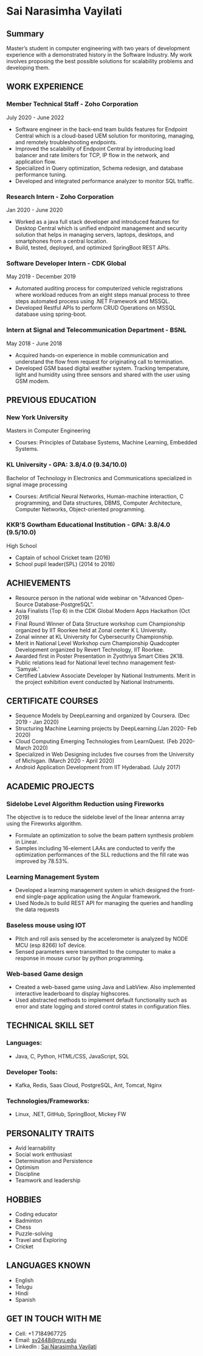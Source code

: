# Sai Narasimha Vayilati

## Summary
Master’s student in computer engineering with two years of development experience with a demonstrated history in the
Software Industry. My work involves proposing the best possible solutions for scalability problems and developing them.

## WORK EXPERIENCE

### Member Technical Staff - Zoho Corporation 
July 2020 - June 2022
- Software engineer in the back-end team builds features for Endpoint Central which is a cloud-based UEM solution for monitoring,
managing, and remotely troubleshooting endpoints.
- Improved the scalability of Endpoint Central by introducing load balancer and rate limiters for TCP, IP flow in the network, and
application flow.
- Specialized in Query optimization, Schema redesign, and database performance tuning.
- Developed and integrated performance analyzer to monitor SQL traffic.

### Research Intern - Zoho Corporation
Jan 2020 - June 2020
- Worked as a java full stack developer and introduced features for Desktop Central which is unified endpoint management and
security solution that helps in managing servers, laptops, desktops, and smartphones from a central location.
- Build, tested, deployed, and optimized SpringBoot REST APIs.

### Software Developer Intern - CDK Global
May 2019 - December 2019
- Automated auditing process for computerized vehicle registrations where workload reduces from an eight steps manual process to
three steps automated process using .NET Framework and MSSQL.
- Developed Restful APIs to perform CRUD Operations on MSSQL database using spring-boot.

### Intern at Signal and Telecommunication Department - BSNL
May 2018 - June 2018
- Acquired hands-on experience in mobile communication and understand the flow from request for originating call to termination.
- Developed GSM based digital weather system. Tracking temperature, light and humidity using three sensors and shared with the
user using GSM modem.

## PREVIOUS EDUCATION

### New York University
Masters in Computer Engineering
- Courses: Principles of Database Systems, Machine Learning, Embedded Systems.


### KL University - GPA: 3.8/4.0 (9.34/10.0)
Bachelor of Technology in Electronics and Communications specialized in
signal image processing
- Courses: Artificial Neural Networks, Human-machine interaction, C programming, and Data structures, DBMS, Computer
Architecture, Computer Networks, Object-oriented programming.

### KKR’S Gowtham Educational Institution - GPA: 3.8/4.0 (9.5/10.0)
High School
- Captain of school Cricket team (2016)
- School pupil leader(SPL) (2014 to 2016)

## ACHIEVEMENTS
- Resource person in the national wide webinar on "Advanced Open-Source Database-PostgreSQL".
- Asia Finalists (Top 6) in the CDK Global Modern Apps Hackathon (Oct 2019)
- Final Round Winner of Data Structure workshop cum Championship organized by IIT Roorkee held at Zonal center K L University.
- Zonal winner at KL University for Cybersecurity Championship.
- Merit in National Level Workshop cum Championship Quadcopter Development organized by Revert Technology, IIT Roorkee.
- Awarded first in Poster Presentation in Zyothriya Smart Cities 2K18.
- Public relations lead for National level techno management fest- 'Samyak.'
- Certified Labview Associate Developer by National Instruments. Merit in the project exhibition event conducted by National Instruments.


## CERTIFICATE COURSES
- Sequence Models by DeepLearning and organized by Coursera.
(Dec 2019 - Jan 2020)
- Structuring Machine Learning projects by DeepLearning.(Jan
2020- Feb 2020)
- Cloud Computing Emerging Technologies from LearnQuest. (Feb
2020- March 2020)
- Specialized in Web Designing includes five courses from the
University of Michigan. (March 2020 - April 2020)
- Android Application Development from IIT Hyderabad. (July 2017)

## ACADEMIC PROJECTS

### Sidelobe Level Algorithm Reduction using Fireworks 
The objective is to reduce the sidelobe level of the linear antenna
array using the Fireworks algorithm.
- Formulate an optimization to solve the beam pattern synthesis
problem in Linear.
- Samples including 16-element LAAs are conducted to verify the
optimization performances of the SLL reductions and the fill
rate was improved by 78.53%.

### Learning Management System
- Developed a learning management system in which designed the front-end single-page application using the Angular framework.
- Used NodeJs to build REST API for managing the queries and handling the data requests

### Baseless mouse using IOT
- Pitch and roll axis sensed by the accelerometer is analyzed by NODE MCU (esp 8266) IoT device.
- Sensed parameters were transmitted to the computer to make a response in mouse cursor by python programming.

### Web-based Game design
- Created a web-based game using Java and LabView. Also implemented interactive leaderboard to display highscores.
- Used abstracted methods to implement default functionality such as error and state logging and stored control states in configuration files.

## TECHNICAL SKILL SET

### Languages:
- Java, C, Python, HTML/CSS, JavaScript, SQL


### Developer Tools:
- Kafka, Redis, Saas Cloud, PostgreSQL, Ant, Tomcat, Nginx


### Technologies/Frameworks:
- Linux, .NET, GitHub, SpringBoot, Mickey FW

## PERSONALITY TRAITS
- Avid learnability
- Social work enthusiast
- Determination and Persistence
- Optimism
- Discipline
- Teamwork and leadership

## HOBBIES
- Coding educator
- Badminton
- Chess
- Puzzle-solving
- Travel and Exploring
- Cricket

## LANGUAGES KNOWN
- English
- Telugu
- Hindi
- Spanish

## GET IN TOUCH WITH ME
- Cell: +1 7184967725
- Email: sv2448@nyu.edu
- LinkedIn : [Sai Narasimha Vayilati](https://www.linkedin.com/in/sai-narasimha-vayilati/)
